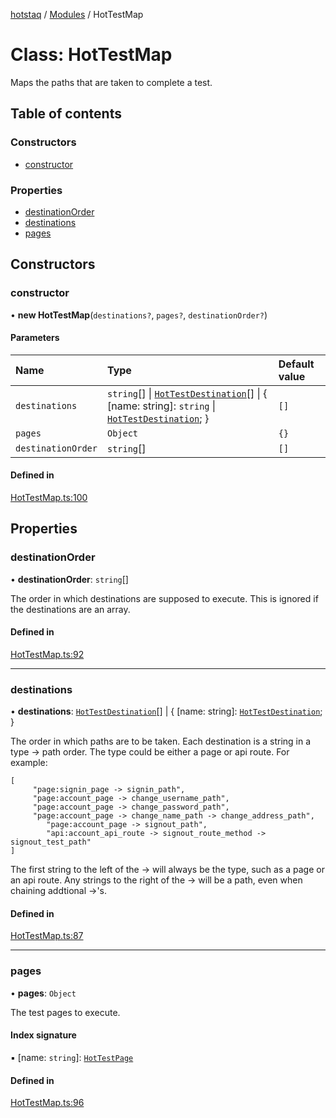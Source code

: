 [hotstaq](../README.md) / [Modules](../modules.md) / HotTestMap

# Class: HotTestMap

Maps the paths that are taken to complete a test.

## Table of contents

### Constructors

- [constructor](HotTestMap.md#constructor)

### Properties

- [destinationOrder](HotTestMap.md#destinationorder)
- [destinations](HotTestMap.md#destinations)
- [pages](HotTestMap.md#pages)

## Constructors

### constructor

• **new HotTestMap**(`destinations?`, `pages?`, `destinationOrder?`)

#### Parameters

| Name | Type | Default value |
| :------ | :------ | :------ |
| `destinations` | `string`[] \| [`HotTestDestination`](HotTestDestination.md)[] \| { [name: string]: `string` \| [`HotTestDestination`](HotTestDestination.md);  } | `[]` |
| `pages` | `Object` | `{}` |
| `destinationOrder` | `string`[] | `[]` |

#### Defined in

[HotTestMap.ts:100](https://github.com/OurFreeLight/HotStaq/blob/3e452c5/src/HotTestMap.ts#L100)

## Properties

### destinationOrder

• **destinationOrder**: `string`[]

The order in which destinations are supposed to execute. This is
ignored if the destinations are an array.

#### Defined in

[HotTestMap.ts:92](https://github.com/OurFreeLight/HotStaq/blob/3e452c5/src/HotTestMap.ts#L92)

___

### destinations

• **destinations**: [`HotTestDestination`](HotTestDestination.md)[] \| { [name: string]: [`HotTestDestination`](HotTestDestination.md);  }

The order in which paths are to be taken. Each destination is a string
in a type -> path order. The type could be either a page or api route.
For example:
```
[
     "page:signin_page -> signin_path",
     "page:account_page -> change_username_path",
     "page:account_page -> change_password_path",
     "page:account_page -> change_name_path -> change_address_path",
		"page:account_page -> signout_path",
		"api:account_api_route -> signout_route_method -> signout_test_path"
]
```

The first string to the left of the -> will always be the type, such as a
page or an api route. Any strings to the right of the -> will be a path, even
when chaining addtional ->'s.

#### Defined in

[HotTestMap.ts:87](https://github.com/OurFreeLight/HotStaq/blob/3e452c5/src/HotTestMap.ts#L87)

___

### pages

• **pages**: `Object`

The test pages to execute.

#### Index signature

▪ [name: `string`]: [`HotTestPage`](../interfaces/HotTestPage.md)

#### Defined in

[HotTestMap.ts:96](https://github.com/OurFreeLight/HotStaq/blob/3e452c5/src/HotTestMap.ts#L96)
